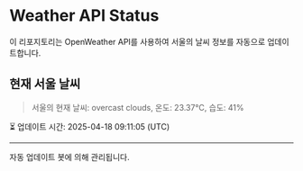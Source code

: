 
# Weather API Status

이 리포지토리는 OpenWeather API를 사용하여 서울의 날씨 정보를 자동으로 업데이트합니다.

## 현재 서울 날씨
> 서울의 현재 날씨: overcast clouds, 온도: 23.37°C, 습도: 41%

⏳ 업데이트 시간: 2025-04-18 09:11:05 (UTC)

---
자동 업데이트 봇에 의해 관리됩니다.
